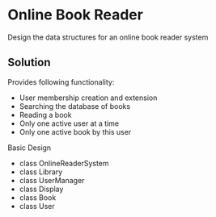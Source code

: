 # Online Book Reader

Design the data structures for an online book reader system

## Solution

Provides following functionality:

+ User membership creation and extension
+ Searching the database of books
+ Reading a book
+ Only one active user at a time
+ Only one active book by this user

Basic Design

+ class OnlineReaderSystem
+ class Library
+ class UserManager
+ class Display
+ class Book
+ class User

